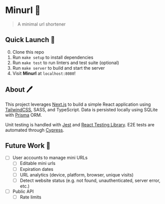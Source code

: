 # Minurl 💎

> A minimal url shortener

## Quick Launch 🚀

0. Clone this repo
1. Run `make setup` to install dependencies
2. Run `make test` to run linters and test suite (optional)
3. Run `make server` to build and start the server
4. Visit **Minurl** at `localhost:8080`!

## About 🖊️

This project leverages [Next.js](https://nextjs.org/) to build a simple React application
using [TailwindCSS](https://tailwindcss.com/), SASS, and TypeScript. Data is persisted locally using
SQLite with [Prisma](https://www.prisma.io/) ORM.

Unit testing is handled with [Jest](https://jestjs.io/) and [React Testing Library](https://testing-library.com/docs/react-testing-library/intro/).
E2E tests are automated through [Cypress](https://www.cypress.io/).

## Future Work 🔮

- [ ] User accounts to manage mini URLs
  - [ ] Editable mini urls
  - [ ] Expiration dates
  - [ ] URL analytics (device, platform, browser, unique visits)
  - [ ] Detect website status (e.g. not found, unauthenticated, server error, etc.)
- [ ] Public API
  - [ ] Rate limits
